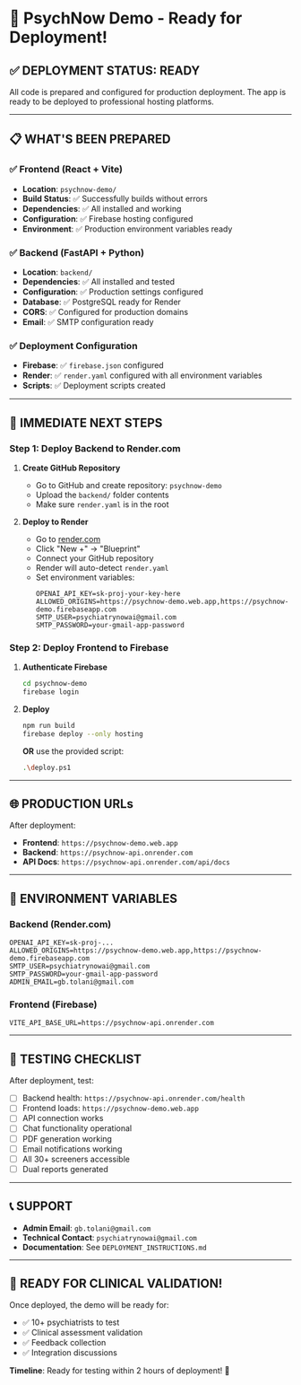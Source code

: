 # 🚀 PsychNow Demo - Ready for Deployment!

## ✅ **DEPLOYMENT STATUS: READY**

All code is prepared and configured for production deployment. The app is ready to be deployed to professional hosting platforms.

---

## 📋 **WHAT'S BEEN PREPARED**

### ✅ **Frontend (React + Vite)**
- **Location**: `psychnow-demo/`
- **Build Status**: ✅ Successfully builds without errors
- **Dependencies**: ✅ All installed and working
- **Configuration**: ✅ Firebase hosting configured
- **Environment**: ✅ Production environment variables ready

### ✅ **Backend (FastAPI + Python)**
- **Location**: `backend/`
- **Dependencies**: ✅ All installed and tested
- **Configuration**: ✅ Production settings configured
- **Database**: ✅ PostgreSQL ready for Render
- **CORS**: ✅ Configured for production domains
- **Email**: ✅ SMTP configuration ready

### ✅ **Deployment Configuration**
- **Firebase**: ✅ `firebase.json` configured
- **Render**: ✅ `render.yaml` configured with all environment variables
- **Scripts**: ✅ Deployment scripts created

---

## 🎯 **IMMEDIATE NEXT STEPS**

### **Step 1: Deploy Backend to Render.com**
1. **Create GitHub Repository**
   - Go to GitHub and create repository: `psychnow-demo`
   - Upload the `backend/` folder contents
   - Make sure `render.yaml` is in the root

2. **Deploy to Render**
   - Go to [render.com](https://render.com)
   - Click "New +" → "Blueprint"
   - Connect your GitHub repository
   - Render will auto-detect `render.yaml`
   - Set environment variables:
     ```
     OPENAI_API_KEY=sk-proj-your-key-here
     ALLOWED_ORIGINS=https://psychnow-demo.web.app,https://psychnow-demo.firebaseapp.com
     SMTP_USER=psychiatrynowai@gmail.com
     SMTP_PASSWORD=your-gmail-app-password
     ```

### **Step 2: Deploy Frontend to Firebase**
1. **Authenticate Firebase**
   ```bash
   cd psychnow-demo
   firebase login
   ```

2. **Deploy**
   ```bash
   npm run build
   firebase deploy --only hosting
   ```

   **OR** use the provided script:
   ```bash
   .\deploy.ps1
   ```

---

## 🌐 **PRODUCTION URLs**

After deployment:
- **Frontend**: `https://psychnow-demo.web.app`
- **Backend**: `https://psychnow-api.onrender.com`
- **API Docs**: `https://psychnow-api.onrender.com/api/docs`

---

## 🔧 **ENVIRONMENT VARIABLES**

### **Backend (Render.com)**
```env
OPENAI_API_KEY=sk-proj-...
ALLOWED_ORIGINS=https://psychnow-demo.web.app,https://psychnow-demo.firebaseapp.com
SMTP_USER=psychiatrynowai@gmail.com
SMTP_PASSWORD=your-gmail-app-password
ADMIN_EMAIL=gb.tolani@gmail.com
```

### **Frontend (Firebase)**
```env
VITE_API_BASE_URL=https://psychnow-api.onrender.com
```

---

## 🧪 **TESTING CHECKLIST**

After deployment, test:
- [ ] Backend health: `https://psychnow-api.onrender.com/health`
- [ ] Frontend loads: `https://psychnow-demo.web.app`
- [ ] API connection works
- [ ] Chat functionality operational
- [ ] PDF generation working
- [ ] Email notifications working
- [ ] All 30+ screeners accessible
- [ ] Dual reports generated

---

## 📞 **SUPPORT**

- **Admin Email**: `gb.tolani@gmail.com`
- **Technical Contact**: `psychiatrynowai@gmail.com`
- **Documentation**: See `DEPLOYMENT_INSTRUCTIONS.md`

---

## 🎉 **READY FOR CLINICAL VALIDATION!**

Once deployed, the demo will be ready for:
- ✅ 10+ psychiatrists to test
- ✅ Clinical assessment validation
- ✅ Feedback collection
- ✅ Integration discussions

**Timeline**: Ready for testing within 2 hours of deployment! 🚀
